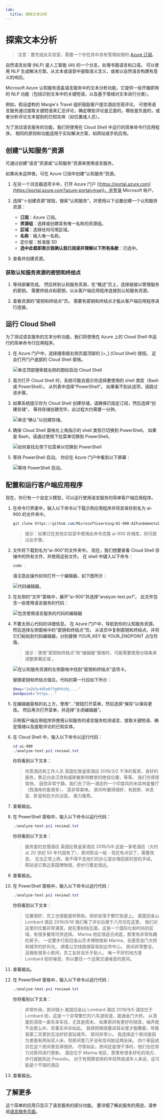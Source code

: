 ```yaml
---
lab:
  title: 探索文本分析
---
```


# <a name="explore-text-analytics"></a>探索文本分析

> 注意：要完成此实验室，需要一个你在其中具有管理权限的 [Azure 订阅](https://azure.microsoft.com/free?azure-portal=true)。

自然语言处理 (NLP) 是人工智能 (AI) 的一个分支，处理书面语言和口语。 可以使用 NLP 生成解决方案，从文本或语音中提取语义含义，或者以自然语言构建有意义的响应。

Microsoft Azure 认知服务涵盖语言服务中的文本分析功能，它提供一些开箱即用的 NLP 功能（包括识别文本中的关键短语，以及基于情绪对文本进行分类）。

例如，假设虚构的 Margie's Travel 组织鼓励客户提交酒店住宿评论。 可使用语言服务通过提取关键短语来汇总评论，确定哪些评论是正面的，哪些是负面的，或者分析评论文本提到的已知实体（如位置或人员）。

为了测试语言服务的功能，我们将使用在 Cloud Shell 中运行的简单命令行应用程序。 相同的原则和功能适用于实际解决方案，如网站或手机应用。

## <a name="create-a-cognitive-services-resource"></a>创建“认知服务”资源

可通过创建“语言”资源或“认知服务”资源来使用语言服务。

如果尚未这样做，可在 Azure 订阅中创建“认知服务”资源。

1. 在另一个浏览器选项卡中，打开 Azure 门户 ([https://portal.azure.com](https://portal.azure.com?azure-portal=true))，并登录 Microsoft 帐户。

1. 选择“&#65291;创建资源”按钮，搜索“认知服务”，并使用以下设置创建一个认知服务资源：
    - **订阅**：Azure 订阅。
    - **资源组**：选择或创建具有唯一名称的资源组。
    - **区域**：选择任何可用区域。
    - **名称**：输入唯一名称。
    - 定价层：标准版 S0
    - **选中此框即表示我确认我已阅读并理解以下所有条款**：已选中。

1. 查看并创建资源。

### <a name="get-the-key-and-endpoint-for-your-cognitive-services-resource"></a>获取认知服务资源的密钥和终结点

1. 等待部署完成。 然后转到认知服务资源，在“概述”页上，选择链接以管理服务的密钥。 需要终结点和密钥，以从客户端应用程序连接到认知服务资源。

1. 查看资源的“密钥和终结点”页。 需要有密钥和终结点才能从客户端应用程序进行连接。

## <a name="run-cloud-shell"></a>运行 Cloud Shell

为了测试语言服务的文本分析功能，我们将使用在 Azure 上的 Cloud Shell 中运行的简单命令行应用程序。

1. 在 Azure 门户中，选择搜索框右侧页面顶部的 [>_] (Cloud Shell) 按钮。 这会打开门户底部的 Cloud Shell 窗格。

    ![单击顶部搜索框右侧的图标启动 Cloud Shell](media/analyze-text-language-service/powershell-portal-guide-1.png)

1. 首次打开 Cloud Shell 时，系统可能会提示你选择要使用的 shell 类型（Bash 或 PowerShell）。 从列表中选择“PowerShell”。 如果看不到此选项，请跳过该步骤。  

1. 如果系统提示你为 Cloud Shell 创建存储，请确保已指定订阅，然后选择“创建存储”。 等待存储创建完毕，此过程大约需要一分钟。

    ![单击“确认”以创建存储。](media/analyze-text-language-service/powershell-portal-guide-2.png)

1. 确保 Cloud Shell 窗格左上角指示的 shell 类型已切换到 PowerShell。 如果是 Bash，请通过使用下拉菜单切换到 PowerShell。

    ![如何查找左侧下拉菜单以切换到 PowerShell](media/analyze-text-language-service/powershell-portal-guide-3.png)

1. 等待 PowerShell 启动。 你应在 Azure 门户中看到以下屏幕：  

    ![等待 PowerShell 启动。](media/analyze-text-language-service/powershell-prompt.png)

## <a name="configure-and-run-a-client-application"></a>配置和运行客户端应用程序

现在，你已有一个自定义模型，可以运行使用语言服务的简单客户端应用程序。

1. 在命令行界面中，输入以下命令以下载示例应用程序并将其保存到名为 ai-900 的文件夹中。

    ```PowerShell
    git clone https://github.com/MicrosoftLearning/AI-900-AIFundamentals ai-900
    ```

    >提示：如果已在其他实验室中使用此命令克隆 ai-900 存储库，则可跳过此步骤。

1. 文件将下载到名为“ai-900”的文件夹中。 现在，我们想要查看 Cloud Shell 存储中的所有文件，并使用这些文件。 在 shell 中键入以下命令：

     ```PowerShell
    code .
    ```

    请注意此操作如何打开一个编辑器，如下图所示：

    ![代码编辑器。](media/analyze-text-language-service/powershell-portal-guide-4.png)

1. 在左侧的“文件”窗格中，展开“ai-900”并选择“analyze-text.ps1”。 此文件包含一些使用语言服务的代码：

    ![包含使用语言服务的代码的编辑器](media/analyze-text-language-service/analyze-text-code.png)

1. 不要太担心代码的详细信息。 在 Azure 门户中，导航到你的认知服务资源。 然后选择左侧窗格中的“密钥和终结点”页。 从该页中复制密钥和终结点，并将它们粘贴到代码编辑器，分别替换 YOUR_KEY 和 YOUR_ENDPOINT 占位符值。

    > 提示：使用“密钥和终结点”和“编辑器”窗格时，可能需要使用分隔条来调整屏幕区域  。

    ![在认知服务资源的左侧窗格中找到“密钥和终结点”选项卡。](media/analyze-text-language-service/key-endpoint-support.png)

    替换密钥和终结点值后，代码的第一行应如下所示：

    ```PowerShell
    $key="1a2b3c4d5e6f7g8h9i0j...."
    $endpoint="https..."
    ```

1. 在编辑器窗格的右上方，使用“...”按钮打开菜单，然后选择“保存”以保存更改。 然后再次打开菜单，并选择“关闭编辑器”。

    示例客户端应用程序将使用认知服务的语言服务检测语言、提取关键短语、确定情绪以及提取评论的已知实体。

1. 在 Cloud Shell 中，输入以下命令以运行代码：

    ```PowerShell
    cd ai-900
    ./analyze-text.ps1 review1.txt
    ```

    你将看到以下文本：

    >优质酒店和工作人员 英国伦敦皇家酒店 2018/3/2 干净的客房，良好的服务，靠近白金汉宫和威斯敏斯特教堂的绝佳位置，等等。 我们住得很愉快。 庭院非常宁静。我们去了同一酒店的一个印度风的米其林星餐厅（西海岸的鱼很多）， 菜非常美味。 房间布置得很好，有厨房、休息室、卧室和巨大的浴室。 极力推荐。

1. 查看输出。

1. 在 PowerShell 窗格中，输入以下命令以运行代码：

    ```PowerShell
    ./analyze-text.ps1 review2.txt
    ```

    你将看到以下文本：

    >服务差的怠慢酒店 英国伦敦皇家酒店 2018/5/6 这是一家老酒店（大约从 20 世纪 50 年代就有了），房间陈设一般 - 现在有点旧了，需要改变。 无法正常上网，我不得不去他们的办公室办理回家的登机手续。 网站说它靠近英国博物馆，但步行要走很远。

1. 查看输出。

1. 在 PowerShell 窗格中，输入以下命令以运行代码：

    ```PowerShell
    ./analyze-text.ps1 review3.txt
    ```

    你将看到以下文本：

    >位置很好，员工也很能提供帮助，但却坐落于繁忙街道上。
    美国旧金山 Lombard 酒店 2018/8/16 我们看了评论后便于八月住在这里。 我们对这里的位置非常满意，就在栗树街后面，这是一个国际化和时尚的区域，有很多餐馆可供选择。 Marina 地区很适合闲逛，那里有非常有趣的房子。 一定要步行到旧金山艺术博物馆和 Marina，去感受金门大桥和城市的好风光。 顺着公交线路很容易到达市中心。 房间非常整洁，且拥有很多小房间，员工友好且乐于助人。 唯一不好的地方是 Lombard 街的噪音，所以要住一个远离交通噪音的房间。

1. 查看输出。

1. 在 PowerShell 窗格中，输入以下命令以运行代码：

    ```PowerShell
    ./analyze-text.ps1 review4.txt
    ```

    你将看到以下文本：

    >非常吵闹，房间很小 美国旧金山 Lombard 酒店 2018/9/5 酒店位于 Lombard 街，这是一个非常繁忙的六车道街道，直通金门大桥。 从清晨到深夜一直车来车往，尤其是周末。 如果房间有更好的隔音，噪声就不会那么吵，但事实并非如此。 我得把棉球塞进耳朵里才能睡着，导致我第二天累到无法好好游玩城市。 房间非常小。 我选择这个房间是因为里面有两张双人床，但房间里几乎没有空间放这两张床。 四个家庭成员在这个房间里显得很挤。 尽管如此，房间还是很干净的，他们也在努力对房间进行更新。 酒店位于 Marina 地区，那里有很多好吃的地方，步行就能到达 Presidio。 对于有预算安排的年轻熬夜成年人来说，这可能是个不错的酒店

1. 查看输出。

## <a name="learn-more"></a>了解更多

这个简单的应用只显示了语言服务的部分功能。 要详细了解此服务的用途，请参阅[语言服务页面](https://azure.microsoft.com/services/cognitive-services/language-service/)。
